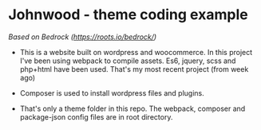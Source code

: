 # Johnwood - theme coding example
*Based on Bedrock (https://roots.io/bedrock/)*

* This is a website built on wordpress and woocommerce. In this project I've been using webpack to compile assets. Es6, jquery, scss and php+html have been used. That's my most recent project (from week ago)

* Composer is used to install wordpress files and plugins.
* That's only a theme folder in this repo. The webpack, composer and package-json config files are in root directory.
